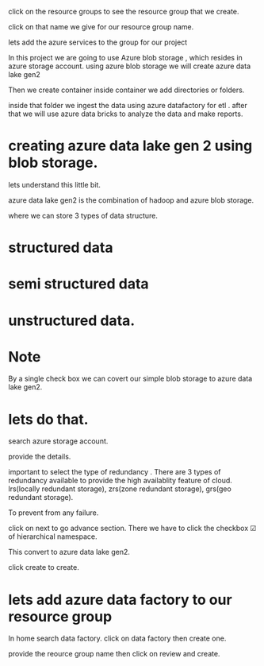 click on the resource groups to see the resource group that we create.

click on that name we give for our resource group name.

lets add the azure services to the group for our project

In this project we are going to use
Azure blob storage , which resides in azure storage account.
using azure blob storage we will create azure data lake gen2

Then we create container inside container we add directories or folders.

inside that folder we ingest the data using  azure datafactory for etl .
after that we will use azure data bricks to analyze the data and make reports.

# creating azure data lake gen 2 using blob storage.

lets understand this little bit.

azure data lake gen2 is the combination of hadoop and azure blob storage.

where we can store 3 types of data structure.

# structured data
# semi structured data
# unstructured data.

# Note 
By a single check box we can covert our simple blob storage to azure data lake gen2.

# lets do that.

search azure storage account.

provide the details.

important to select the type of redundancy .
There are 3 types of redundancy available to provide the high availablity feature of cloud.
lrs(locally redundant storage),
zrs(zone redundant storage),
grs(geo redundant storage).

To prevent from any failure.

click on next to go advance section.
There we have to click the checkbox ☑ of hierarchical namespace.

This convert to azure data lake gen2.

click create to create.

# lets add azure data factory to our resource group

In home search data factory.
click on data factory then create one.


provide the reource group name then click on review and create.


